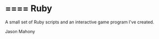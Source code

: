 ====
Ruby
====

A small set of Ruby scripts and an interactive game program I've created.

Jason Mahony
